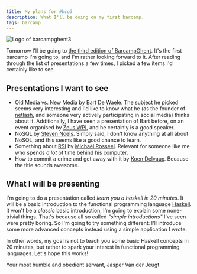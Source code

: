 ```yaml
---
title: My plans for #bcg3
description: What I'll be doing on my first barcamp.
tags: barcamp
---
```


![Logo of barcampghent3]($root/images/2009-12-18-my-plans-for-bcg3-bcg3.png)

Tomorrow I'll be going to
[the third edition of BarcampGhent](http://twikilist.com/barcampghent).
It's the first barcamp I'm going to, and I'm rather looking forward to it.
After reading through the list of presentations a few times, I picked a few
items I'd certainly like to see.

## Presentations I want to see

- Old Media vs. New Media by [Bart De Waele](http://www.netlash.com/). 
  The subject he picked seems very interesting and I'd like to know what
  he (as the founder of [netlash](http://www.netlash.com/), and someone very
  actively participating in social media) thinks about it. Additionally,
  I have seen a presentation of Bart before, on an event organised by
  [Zeus WPI](http://zeus.ugent.be/), and he certainly is a good speaker.
- NoSQL by [Steven Noels](http://twitter.com/stevenn). Simply said, I don't
  know anything at all about NoSQL, and this seems like a good chance to learn.
- Something about [RSI](http://en.wikipedia.org/wiki/Repetitive_strain_injury)
  by [Michaël Rosseel](http://www.retaggr.com/Card/michlr). Relevant for
  someone like me who spends _a lot_ of time behind his computer.
- How to commit a crime and get away with it by
  [Koen Delvaux](http://delvauxkoen.blogspot.com/). Because the title sounds
  awesome.

## What I will be presenting

I'm going to do a presentation called _learn you a haskell in 20 minutes_. It
will be a basic introduction to the functional programming language
[Haskell](http://haskell.org/). It won't be a _classic_ basic introduction, I'm
going to explain some none-trivial things. That's because all so called
_"simple introductions"_ I've seen were pretty boring. So I'm going to try
something different: I'll introduce some more advanced concepts instead using a
simple application I wrote.

In other words, my goal is not to teach you some basic Haskell concepts in 20
minutes, but rather to spark your interest in functional programming languages.
Let's hope this works!

Your most humble and obedient servant,
Jasper Van der Jeugt
